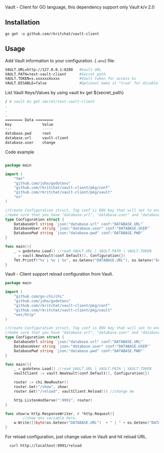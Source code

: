 Vault - Client for GO language, this dependency support only Vault k/v 2.0

## Installation
```shell
go get -u github.com/rkritchat/vault-client

```

## Usage
Add Vault information to your configuration. (`.env`) file:

```sh
VAULT.URL=http://127.0.0.1:8200   #Vault URL
VAULT.PATH=test-vault-client      #Secret path
VAULT.TOKEN=s.xxxxxxXxxxx         #Vault token for access kv
VAULT.DISABLE=false               #Optional make it "true" for disable vault-client and read configuration from env file instead
```

List Vault Keys/Values by using vault kv get ${secret_path}

```sh
/ # vault kv get secret/test-vault-client
.
.
.
======== Data ========
Key              Value
---              -----
database.pwd     root
database.url     vault-client
database.user    change
```


Code example

```go

package main

import (
	"fmt"
	"github.com/joho/godotenv"
	"github.com/rkritchat/vault-client/pkg/conf"
	"github.com/rkritchat/vault-client/pkg/vault"
	"os"
)

//Create Configuration struct, Tag conf is ENV key that will set to envrionment variable.
//make sure that you have "database.url", "database.user" and "database.pwd" in Vault
type Configuration struct {
	DatabaseUrl string `json:"database.url" conf:"DATABASE.URL"`
	DatabaseUser string `json:"database.user" conf:"DATABASE.USER"`
	DatabasePwd string `json:"database.pwd" conf:"DATABASE.PWD"`
}

func main(){
	_ = godotenv.Load() //read VAULT.URL | VAULT.PATH | VAULT.TOKEN
	_ = vault.NewVault(conf.Default(), Configuration{})
	fmt.Printf("%v | %v | %v", os.Getenv("DATABASE.URL"), os.Getenv("DATABASE.USER"),os.Getenv("DATABASE.PWD"))
}

```

Vault - Client support reload configuration from Vault.

```go
package main

import (
	"github.com/go-chi/chi"
	"github.com/joho/godotenv"
	"github.com/rkritchat/vault-client/pkg/conf"
	"github.com/rkritchat/vault-client/pkg/vault"
	"net/http"
)

//Create Configuration struct, Tag conf is ENV key that will set to envrionment variable.
//make sure that you have "database.url", "database.user" and "database.pwd" in Vault
type Configuration struct {
	DatabaseUrl string `json:"database.url" conf:"DATABASE.URL"`
	DatabaseUser string `json:"database.user" conf:"DATABASE.USER"`
	DatabasePwd string `json:"database.pwd" conf:"DATABASE.PWD"`
}

func main(){
	_ = godotenv.Load() //read VAULT.URL | VAULT.PATH | VAULT.TOKEN
	vaultClient := vault.NewVault(conf.Default(), Configuration{})

	router := chi.NewRouter()
	router.Get("/show", show)
	router.Get("/reload", vaultClient.Reload()) //change me

	http.ListenAndServe(":9991", router)
}

func show(w http.ResponseWriter, r *http.Request){
        //show env variable here.
	w.Write([]byte(os.Getenv("DATABASE.URL")  + " | " + os.Getenv("DATABASE.USER") + " | " + os.Getenv("DATABASE.PWD")))
}

```

For reload configuration, just change value in Vault and hit reload URL.
```shell
  curl http://localhost:9991/reload
```

